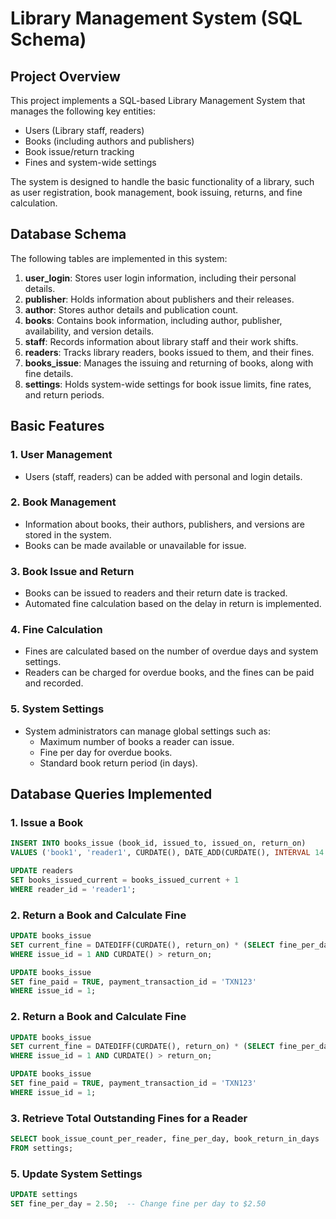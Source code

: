# Library Management System (SQL Schema)

## Project Overview
This project implements a SQL-based Library Management System that manages the following key entities:
- Users (Library staff, readers)
- Books (including authors and publishers)
- Book issue/return tracking
- Fines and system-wide settings

The system is designed to handle the basic functionality of a library, such as user registration, book management, book issuing, returns, and fine calculation.

## Database Schema

The following tables are implemented in this system:
1. **user_login**: Stores user login information, including their personal details.
2. **publisher**: Holds information about publishers and their releases.
3. **author**: Stores author details and publication count.
4. **books**: Contains book information, including author, publisher, availability, and version details.
5. **staff**: Records information about library staff and their work shifts.
6. **readers**: Tracks library readers, books issued to them, and their fines.
7. **books_issue**: Manages the issuing and returning of books, along with fine details.
8. **settings**: Holds system-wide settings for book issue limits, fine rates, and return periods.

## Basic Features

### 1. User Management
- Users (staff, readers) can be added with personal and login details.
  
### 2. Book Management
- Information about books, their authors, publishers, and versions are stored in the system.
- Books can be made available or unavailable for issue.

### 3. Book Issue and Return
- Books can be issued to readers and their return date is tracked.
- Automated fine calculation based on the delay in return is implemented.

### 4. Fine Calculation
- Fines are calculated based on the number of overdue days and system settings.
- Readers can be charged for overdue books, and the fines can be paid and recorded.

### 5. System Settings
- System administrators can manage global settings such as:
  - Maximum number of books a reader can issue.
  - Fine per day for overdue books.
  - Standard book return period (in days).

## Database Queries Implemented

### 1. Issue a Book
```sql
INSERT INTO books_issue (book_id, issued_to, issued_on, return_on)
VALUES ('book1', 'reader1', CURDATE(), DATE_ADD(CURDATE(), INTERVAL 14 DAY));

UPDATE readers
SET books_issued_current = books_issued_current + 1
WHERE reader_id = 'reader1';
```
### 2. Return a Book and Calculate Fine
```sql
UPDATE books_issue
SET current_fine = DATEDIFF(CURDATE(), return_on) * (SELECT fine_per_day FROM settings)
WHERE issue_id = 1 AND CURDATE() > return_on;

UPDATE books_issue
SET fine_paid = TRUE, payment_transaction_id = 'TXN123'
WHERE issue_id = 1;
```
### 2. Return a Book and Calculate Fine
```sql
UPDATE books_issue
SET current_fine = DATEDIFF(CURDATE(), return_on) * (SELECT fine_per_day FROM settings)
WHERE issue_id = 1 AND CURDATE() > return_on;

UPDATE books_issue
SET fine_paid = TRUE, payment_transaction_id = 'TXN123'
WHERE issue_id = 1;
```
### 3. Retrieve Total Outstanding Fines for a Reader
```sql
SELECT book_issue_count_per_reader, fine_per_day, book_return_in_days
FROM settings;

```

### 5. Update System Settings
```sql
UPDATE settings
SET fine_per_day = 2.50;  -- Change fine per day to $2.50

```
